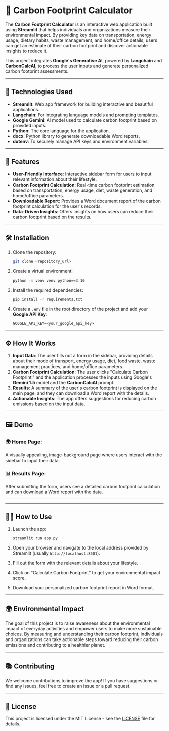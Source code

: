 
# 🌱 **Carbon Footprint Calculator**

The **Carbon Footprint Calculator** is an interactive web application built using **Streamlit** that helps individuals and organizations measure their environmental impact. By providing key data on transportation, energy usage, dietary habits, waste management, and home/office details, users can get an estimate of their carbon footprint and discover actionable insights to reduce it.

This project integrates **Google's Generative AI**, powered by **Langchain** and **CarbonCalcAI**, to process the user inputs and generate personalized carbon footprint assessments.

---

## 🔧 **Technologies Used**

- **Streamlit**: Web app framework for building interactive and beautiful applications.
- **Langchain**: For integrating language models and prompting templates.
- **Google Gemini**: AI model used to calculate carbon footprint based on provided inputs.
- **Python**: The core language for the application.
- **docx**: Python library to generate downloadable Word reports.
- **dotenv**: To securely manage API keys and environment variables.

---

## 🚀 **Features**

- **User-Friendly Interface**: Interactive sidebar form for users to input relevant information about their lifestyle.
- **Carbon Footprint Calculation**: Real-time carbon footprint estimation based on transportation, energy usage, diet, waste generation, and home/office parameters.
- **Downloadable Report**: Provides a Word document report of the carbon footprint calculation for the user's records.
- **Data-Driven Insights**: Offers insights on how users can reduce their carbon footprint based on the results.

---

## 🛠 **Installation**

1. Clone the repository:

    ```bash
    git clone <repository_url>
    
    ```

2. Create a virtual environment:

    ```bash
    python -m venv venv python==3.10
    ```

3. Install the required dependencies:

    ```bash
    pip install -r requirements.txt
    ```

4. Create a `.env` file in the root directory of the project and add your **Google API Key**:

    ```
    GOOGLE_API_KEY=<your_google_api_key>
    ```

---

## ⚙️ **How It Works**

1. **Input Data**: The user fills out a form in the sidebar, providing details about their mode of transport, energy usage, diet, food waste, waste management practices, and home/office parameters.
2. **Carbon Footprint Calculation**: The user clicks "Calculate Carbon Footprint," and the application processes the inputs using Google's **Gemini 1.5** model and the **CarbonCalcAI** prompt.
3. **Results**: A summary of the user's carbon footprint is displayed on the main page, and they can download a Word report with the details.
4. **Actionable Insights**: The app offers suggestions for reducing carbon emissions based on the input data.

---

## 🖼️ **Demo**

### 🌍 **Home Page:**
A visually appealing, image-background page where users interact with the sidebar to input their data.

### 📊 **Results Page:**
After submitting the form, users see a detailed carbon footprint calculation and can download a Word report with the data.

---

---

## 🧑‍💻 **How to Use**

1. Launch the app:

    ```bash
    streamlit run app.py
    ```

2. Open your browser and navigate to the local address provided by Streamlit (usually `http://localhost:8501`).
3. Fill out the form with the relevant details about your lifestyle.
4. Click on "Calculate Carbon Footprint" to get your environmental impact score.
5. Download your personalized carbon footprint report in Word format.

---

## 🌍 **Environmental Impact**

The goal of this project is to raise awareness about the environmental impact of everyday activities and empower users to make more sustainable choices. By measuring and understanding their carbon footprint, individuals and organizations can take actionable steps toward reducing their carbon emissions and contributing to a healthier planet.

---

## 📚 **Contributing**

We welcome contributions to improve the app! If you have suggestions or find any issues, feel free to create an issue or a pull request.

---

## 📑 **License**

This project is licensed under the MIT License - see the [LICENSE](LICENSE) file for details.
